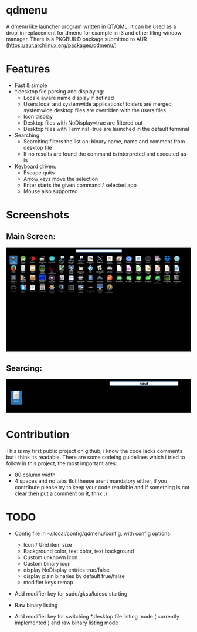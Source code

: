 # qdmenu

A dmenu like launcher program written in QT/QML. It can be used as a drop-in replacement for dmenu for example in i3 and
other tiling window manager. There is a PKGBUILD package submitted to AUR (https://aur.archlinux.org/packages/qdmenu/)

# Features

 - Fast & simple
 - *.desktop file parsing and displaying:
    - Locale aware name display if defined
    - Users local and systemwide applications/ folders are merged, systemwide desktop files are overriden with the users files
    - Icon display
    - Desktop files with NoDisplay=true are filtered out
    - Desktop files with Terminal=true are launched in the default terminal
 - Searching:
    - Searching filters the list on: binary name, name and comment from desktop file
    - If no results are found the command is interpreted and executed as-is
 - Keyboard driven:
    - Escape quits
    - Arrow keys move the selection
    - Enter starts the given command / selected app
    - Mouse also supported

# Screenshots

## Main Screen:
![Main screen](/screenshot1.jpg "Main screen")

## Searcing:
![Searching](/screenshot2.jpg "Searching")

# Contribution
This is my first public project on github, i know the code lacks comments but i think its readable.
There are some codeing guidelines which i tried to follow in this project, the most important ares:
 - 80 column width
 - 4 spaces and no tabs
But theese arent mandatory either, if you contribute please try to keep your code readable and if something
is not clear then put a comment on it, thnx ;)

# TODO
 - Config file in ~/.local/config/qdmenu/config, with config options:
    - Icon / Grid item size
    - Background color, text color, text background
    - Custom unknown icon
    - Custom binary icon
    - display NoDisplay entries true/false
    - display plain binaries by default true/false
    - modifier keys remap

- Add modifier key for sudo/gksu/kdesu starting
- Raw binary listing
- Add modifier key for switching *.desktop file listing mode ( currently implemented ) and raw binary listing mode
